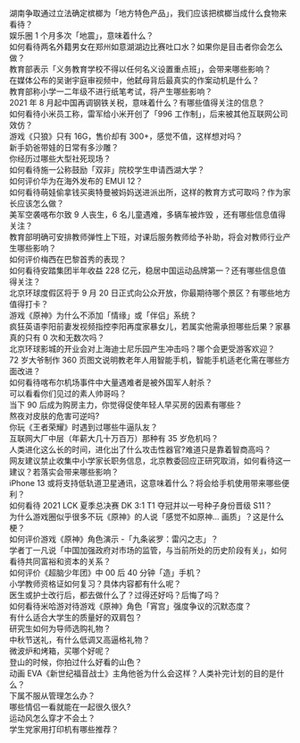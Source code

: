 湖南争取通过立法确定槟榔为「地方特色产品」，我们应该把槟榔当成什么食物来看待？  
娱乐圈 1 个月多次「地震」，意味着什么？  
如何看待两名外籍男女在郑州如意湖湖边比赛吐口水？如果你是目击者你会怎么做？  
教育部表示「义务教育学校不得以任何名义设置重点班」，会带来哪些影响？  
在媒体公布的吴谢宇庭审视频中，他弑母背后最真实的作案动机是什么？  
教育部称小学一二年级不进行纸笔考试，将产生哪些影响？  
2021 年 8 月起中国再调钢铁关税，意味着什么？有哪些值得关注的信息？  
如何看待小米员工称，雷军给小米开创了「996 工作制」，后来被其他互联网公司效仿？  
游戏《只狼》只有 16G，售价却有 300+，感觉不值，这样想对吗？  
新手奶爸带娃的日常有多沙雕？  
你经历过哪些大型社死现场？  
如何看待施一公称鼓励「双非」院校学生申请西湖大学？  
如何评价华为在海外发布的 EMUI 12？  
如何看待萌娃偷拿钱买奥特曼被妈妈送进派出所，这样的教育方式可取吗？作为家长应该怎么做？  
美军空袭喀布尔致 9 人丧生，6 名儿童遇难，多辆车被炸毁 ，还有哪些信息值得关注？  
教育部明确可安排教师弹性上下班，对课后服务教师给予补助，将会对教师行业产生哪些影响？  
如何评价梅西在巴黎首秀的表现？  
如何看待安踏集团半年收益 228 亿元，稳居中国运动品牌第一？还有哪些信息值得关注？  
北京环球度假区将于 9 月 20 日正式向公众开放，你最期待哪个景区？有哪些地方值得打卡？  
游戏《原神》为什么不添加「情缘」或「伴侣」系统？  
疯狂英语李阳前妻发视频指控李阳再度家暴女儿，若属实他需承担哪些后果？家暴真的只有 0 次和无数次吗？  
北京环球影城的开业会对上海迪士尼乐园产生冲击吗？哪个会更受游客欢迎？  
72 岁大爷制作 360 页图文说明教老年人用智能手机，智能手机适老化需在哪些方面改进？  
如何看待喀布尔机场事件中大量遇难者是被外国军人射杀？  
可以看看你们见过的素人帅哥吗？  
当下 90 后成为购房主力，你觉得促使年轻人早买房的因素有哪些？  
熬夜对皮肤的危害可逆吗?  
你玩《王者荣耀》时遇到过哪些牛逼队友？  
互联网大厂中层（年薪大几十万百万）那种有 35 岁危机吗？  
人类进化这么长的时间，进化出了什么攻击性器官?难道只是靠着智商高吗？  
网友建议禁止收集中小学家长职务信息，北京教委回应正研究取消，如何看待这一建议？若落实会带来哪些影响？  
iPhone 13 或将支持低轨道卫星通讯，这意味着什么？将会给手机使用带来哪些便利？  
如何看待 2021 LCK 夏季总决赛 DK 3:1 T1 夺冠并以一号种子身份晋级 S11？  
为什么游戏圈似乎很多不玩《原神》的人说「感觉不如原神... 画质」？这是什么梗？  
如何评价游戏《原神》角色演示 -「九条裟罗：雷闪之志」？  
学者丁一凡说「中国加强政府对市场的监管，与当前所处的历史阶段有关」，如何看待共同富裕和资本的关系？  
如何评价《超脑少年团》中 00 后 40 分钟「造」手机？  
小学教师资格证如何复习？具体内容都有什么呢？  
医生或护士改行后，都去做什么了？过得还好吗？后悔了吗？  
如何看待米哈游对待游戏《原神》角色「宵宫」强度争议的沉默态度？  
有什么适合大学生的质量好的双肩包？  
研究生如何为导师选购礼物？  
中秋节送礼，有什么低调又高逼格礼物？  
微波炉和烤箱，买哪个好呢？  
登山的时候，你拍过什么好看的山色？  
动画 EVA《新世纪福音战士》主角他爸为什么会这样？人类补完计划的目的是什么？  
下属不服从管理怎么办？  
哪些情侣一看就能在一起很久很久?  
运动风怎么穿才不会土？  
学生党家用打印机有哪些推荐？  

